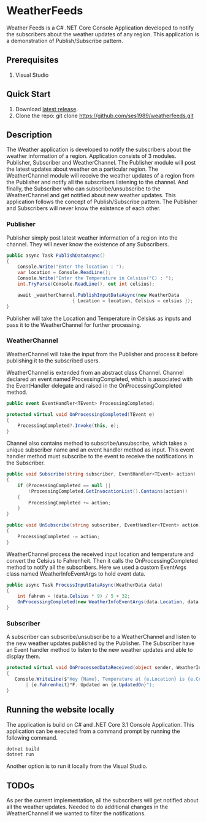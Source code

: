 # WeatherFeeds

Weather Feeds is a C# .NET Core Console Application developed to notify the subscribers about the weather updates of any region. This application is a demonstration of Publish/Subscribe pattern.

## Prerequisites
1. Visual Studio

## Quick Start

1. Download [latest release](https://github.com/ses1989/weatherfeeds/archive/master.zip).
2. Clone the repo: git clone https://github.com/ses1989/weatherfeeds.git

## Description


The Weather application is developed to notify the subscribers about the weather information of a region. Application consists of 3 modules. Publisher, Subscriber and WeatherChannel. The Publisher module will post the latest updates about weather on a particular region. The WeatherChannel module will receive the weather updates of a region from the Publisher and notify all the subscribers listening to the channel. And finally, the Subscriber who can subscribe/unsubscribe to the WeatherChannel and get notified about new weather updates. This application follows the concept of Publish/Subscribe pattern. The Publisher and Subscribers will never know the existence of each other.



### Publisher
Publisher simply post latest weather information of a region into the channel. They will never know the existence of any Subscribers.
```c#
public async Task PublishDataAsync()
{
    Console.Write("Enter the location : ");
    var location = Console.ReadLine();
    Console.Write("Enter the Temperature in Celsius(°C) : ");
    int.TryParse(Console.ReadLine(), out int celsius);

    await _weatherChannel.PublishInputDataAsync(new WeatherData 
                        { Location = location, Celsius = celsius });
}
```
Publisher will take the Location and Temperature in Celsius as inputs and pass it to the WeatherChannel for further processing. 

### WeatherChannel
WeatherChannel will take the input from the Publisher and process it before publishing it to the subscribed users. 


WeatherChannel is extended from an abstract class Channel<TEvent>. Channel<TEvent> declared an event named ProcessingCompleted, which is associated with the EventHandler<TEventArgs> delegate and raised in the OnProcessingCompleted method.
```c#
public event EventHandler<TEvent> ProcessingCompleted;

protected virtual void OnProcessingCompleted(TEvent e)
{
    ProcessingCompleted?.Invoke(this, e);
}
```
Channel<TEvent> also contains method to subscribe/unsubscribe, which takes a unique subscriber name and an event handler method as input. This event handler method must subscribe to the event to receive the notifications in the Subscriber.
```c#
public void Subscribe(string subscriber, EventHandler<TEvent> action)
{
    if (ProcessingCompleted == null || 
        !ProcessingCompleted.GetInvocationList().Contains(action))
    {
        ProcessingCompleted += action;
    }
}

public void UnSubscribe(string subscriber, EventHandler<TEvent> action)
{
    ProcessingCompleted -= action;
}
```

WeatherChannel process the received input location and temperature and convert the Celsius to Fahrenheit. Then it calls the OnProcessingCompleted method to notify all the subscribers. Here we used a custom EventArgs class named WeatherInfoEventArgs to hold event data.
```c#
public async Task ProcessInputDataAsync(WeatherData data)
{
    int fahren = (data.Celsius * 9) / 5 + 32;
    OnProcessingCompleted(new WeatherInfoEventArgs(data.Location, data.Celsius, fahren));
}
```
### Subscriber
A subscriber can subscribe/unsubscribe to a WeatherChannel and listen to the new weather updates published by the Publisher. The Subscriber have an Event handler method to listen to the new weather updates and able to display them.
```c#
protected virtual void OnProcessedDataReceived(object sender, WeatherInfoEventArgs e)
{
   Console.WriteLine($"Hey {Name}, Temperature at {e.Location} is {e.Celsius}°C +
       | {e.Fahrenheit}°F. Updated on {e.UpdatedOn}");
}
```

## Running the website locally
The application is build on C# and .NET Core 3.1 Console Application. This application can be executed from a command prompt by running the following command.

```cmd
dotnet build
dotnet run
```
Another option is to run it locally from the Visual Studio.

## TODOs
As per the current implementation, all the subscribers will get notified about all the weather updates. Needed to do additional changes in the WeatherChannel if we wanted to filter the notifications.
